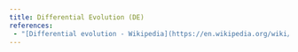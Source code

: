 ```yaml
---
title: Differential Evolution (DE)
references:
 - "[Differential evolution - Wikipedia](https://en.wikipedia.org/wiki/Differential_evolution)"
---
```

